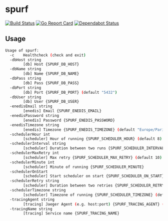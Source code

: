 # spurf

[![Build Status](https://travis-ci.org/ViBiOh/spurf.svg?branch=master)](https://travis-ci.org/ViBiOh/spurf)
[![Go Report Card](https://goreportcard.com/badge/github.com/ViBiOh/spurf)](https://goreportcard.com/report/github.com/ViBiOh/spurf)
[![Dependabot Status](https://api.dependabot.com/badges/status?host=github&repo=ViBiOh/spurf)](https://dependabot.com)

## Usage

```bash
Usage of spurf:
  -c    Healthcheck (check and exit)
  -dbHost string
        [db] Host {SPURF_DB_HOST}
  -dbName string
        [db] Name {SPURF_DB_NAME}
  -dbPass string
        [db] Pass {SPURF_DB_PASS}
  -dbPort string
        [db] Port {SPURF_DB_PORT} (default "5432")
  -dbUser string
        [db] User {SPURF_DB_USER}
  -enedisEmail string
        [enedis] Email {SPURF_ENEDIS_EMAIL}
  -enedisPassword string
        [enedis] Password {SPURF_ENEDIS_PASSWORD}
  -enedisTimezone string
        [enedis] Timezone {SPURF_ENEDIS_TIMEZONE} (default "Europe/Paris")
  -schedulerHour int
        [scheduler] Hour of running {SPURF_SCHEDULER_HOUR} (default 8)
  -schedulerInterval string
        [scheduler] Duration between two runs {SPURF_SCHEDULER_INTERVAL} (default "24h")
  -schedulerMaxRetry int
        [scheduler] Max retry {SPURF_SCHEDULER_MAX_RETRY} (default 10)
  -schedulerMinute int
        [scheduler] Minute of running {SPURF_SCHEDULER_MINUTE}
  -schedulerOnStart
        [scheduler] Start scheduler on start {SPURF_SCHEDULER_ON_START}
  -schedulerRetry string
        [scheduler] Duration between two retries {SPURF_SCHEDULER_RETRY} (default "10m")
  -schedulerTimezone string
        [scheduler] Timezone of running {SPURF_SCHEDULER_TIMEZONE} (default "Europe/Paris")
  -tracingAgent string
        [tracing] Jaeger Agent (e.g. host:port) {SPURF_TRACING_AGENT} (default "jaeger:6831")
  -tracingName string
        [tracing] Service name {SPURF_TRACING_NAME}
```
